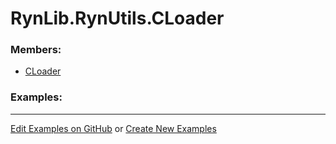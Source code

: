 # <a id="RynLib.RynUtils.CLoader">RynLib.RynUtils.CLoader</a>
    


### Members:

  - [CLoader](CLoader/CLoader.md)

### Examples:



___

[Edit Examples on GitHub](https://github.com/McCoyGroup/References/edit/gh-pages/Documentation/examples/RynLib/RynUtils/CLoader.md) or 
[Create New Examples](https://github.com/McCoyGroup/References/new/gh-pages/?filename=Documentation/examples/RynLib/RynUtils/CLoader.md)